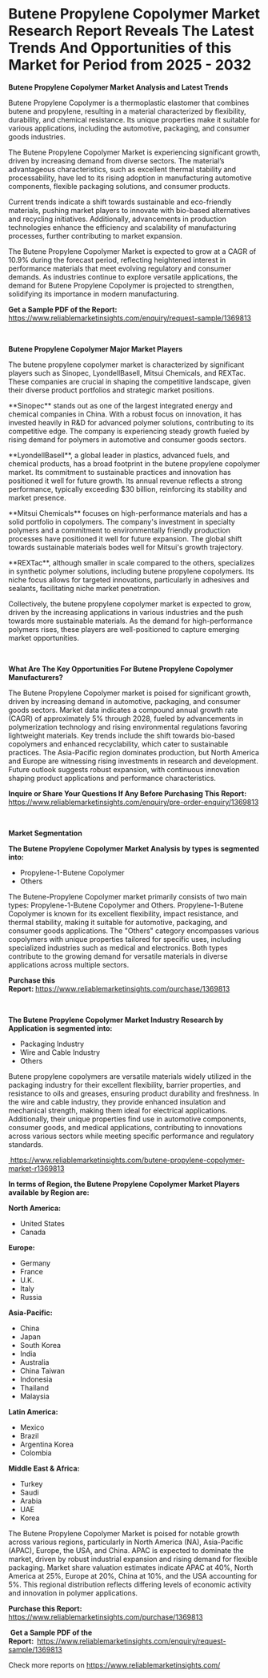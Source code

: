 <p><h1>Butene Propylene Copolymer Market Research Report Reveals The Latest Trends And Opportunities of this Market for Period from 2025 - 2032</h1></p><p><strong>Butene Propylene Copolymer Market Analysis and Latest Trends</strong></p>
<p><p>Butene Propylene Copolymer is a thermoplastic elastomer that combines butene and propylene, resulting in a material characterized by flexibility, durability, and chemical resistance. Its unique properties make it suitable for various applications, including the automotive, packaging, and consumer goods industries.</p><p>The Butene Propylene Copolymer Market is experiencing significant growth, driven by increasing demand from diverse sectors. The material’s advantageous characteristics, such as excellent thermal stability and processability, have led to its rising adoption in manufacturing automotive components, flexible packaging solutions, and consumer products.</p><p>Current trends indicate a shift towards sustainable and eco-friendly materials, pushing market players to innovate with bio-based alternatives and recycling initiatives. Additionally, advancements in production technologies enhance the efficiency and scalability of manufacturing processes, further contributing to market expansion. </p><p>The Butene Propylene Copolymer Market is expected to grow at a CAGR of 10.9% during the forecast period, reflecting heightened interest in performance materials that meet evolving regulatory and consumer demands. As industries continue to explore versatile applications, the demand for Butene Propylene Copolymer is projected to strengthen, solidifying its importance in modern manufacturing.</p></p>
<p><strong>Get a Sample PDF of the Report:&nbsp;</strong> <a href="https://www.reliablemarketinsights.com/enquiry/request-sample/1369813?utm_campaign=2938&utm_medium=2&utm_source=Github&utm_content=ia&utm_term=22032025&utm_id=butene-propylene-copolymer">https://www.reliablemarketinsights.com/enquiry/request-sample/1369813</a></p>
<p>&nbsp;</p>
<p><strong>Butene Propylene Copolymer Major Market Players</strong></p>
<p><p>The butene propylene copolymer market is characterized by significant players such as Sinopec, LyondellBasell, Mitsui Chemicals, and REXTac. These companies are crucial in shaping the competitive landscape, given their diverse product portfolios and strategic market positions.</p><p>**Sinopec** stands out as one of the largest integrated energy and chemical companies in China. With a robust focus on innovation, it has invested heavily in R&D for advanced polymer solutions, contributing to its competitive edge. The company is experiencing steady growth fueled by rising demand for polymers in automotive and consumer goods sectors.</p><p>**LyondellBasell**, a global leader in plastics, advanced fuels, and chemical products, has a broad footprint in the butene propylene copolymer market. Its commitment to sustainable practices and innovation has positioned it well for future growth. Its annual revenue reflects a strong performance, typically exceeding $30 billion, reinforcing its stability and market presence.</p><p>**Mitsui Chemicals** focuses on high-performance materials and has a solid portfolio in copolymers. The company's investment in specialty polymers and a commitment to environmentally friendly production processes have positioned it well for future expansion. The global shift towards sustainable materials bodes well for Mitsui's growth trajectory.</p><p>**REXTac**, although smaller in scale compared to the others, specializes in synthetic polymer solutions, including butene propylene copolymers. Its niche focus allows for targeted innovations, particularly in adhesives and sealants, facilitating niche market penetration.</p><p>Collectively, the butene propylene copolymer market is expected to grow, driven by the increasing applications in various industries and the push towards more sustainable materials. As the demand for high-performance polymers rises, these players are well-positioned to capture emerging market opportunities.</p></p>
<p>&nbsp;</p>
<p><strong>What Are The Key Opportunities For Butene Propylene Copolymer Manufacturers?</strong></p>
<p><p>The Butene Propylene Copolymer market is poised for significant growth, driven by increasing demand in automotive, packaging, and consumer goods sectors. Market data indicates a compound annual growth rate (CAGR) of approximately 5% through 2028, fueled by advancements in polymerization technology and rising environmental regulations favoring lightweight materials. Key trends include the shift towards bio-based copolymers and enhanced recyclability, which cater to sustainable practices. The Asia-Pacific region dominates production, but North America and Europe are witnessing rising investments in research and development. Future outlook suggests robust expansion, with continuous innovation shaping product applications and performance characteristics.</p></p>
<p><strong>Inquire or Share Your Questions If Any Before Purchasing This Report:</strong> <a href="https://www.reliablemarketinsights.com/enquiry/pre-order-enquiry/1369813?utm_campaign=2938&utm_medium=2&utm_source=Github&utm_content=ia&utm_term=22032025&utm_id=butene-propylene-copolymer">https://www.reliablemarketinsights.com/enquiry/pre-order-enquiry/1369813</a></p>
<p>&nbsp;</p>
<p><strong>Market Segmentation</strong></p>
<p><strong>The Butene Propylene Copolymer Market Analysis by types is segmented into:</strong></p>
<p><ul><li>Propylene-1-Butene Copolymer</li><li>Others</li></ul></p>
<p><p>The Butene-Propylene Copolymer market primarily consists of two main types: Propylene-1-Butene Copolymer and Others. Propylene-1-Butene Copolymer is known for its excellent flexibility, impact resistance, and thermal stability, making it suitable for automotive, packaging, and consumer goods applications. The "Others" category encompasses various copolymers with unique properties tailored for specific uses, including specialized industries such as medical and electronics. Both types contribute to the growing demand for versatile materials in diverse applications across multiple sectors.</p></p>
<p><strong>Purchase this Report:&nbsp;</strong><a href="https://www.reliablemarketinsights.com/purchase/1369813?utm_campaign=2938&utm_medium=2&utm_source=Github&utm_content=ia&utm_term=22032025&utm_id=butene-propylene-copolymer">https://www.reliablemarketinsights.com/purchase/1369813</a></p>
<p>&nbsp;</p>
<p><strong>The Butene Propylene Copolymer Market Industry Research by Application is segmented into:</strong></p>
<p><ul><li>Packaging Industry</li><li>Wire and Cable Industry</li><li>Others</li></ul></p>
<p><p>Butene propylene copolymers are versatile materials widely utilized in the packaging industry for their excellent flexibility, barrier properties, and resistance to oils and greases, ensuring product durability and freshness. In the wire and cable industry, they provide enhanced insulation and mechanical strength, making them ideal for electrical applications. Additionally, their unique properties find use in automotive components, consumer goods, and medical applications, contributing to innovations across various sectors while meeting specific performance and regulatory standards.</p></p>
<p><a href="https://www.reliablemarketinsights.com/butene-propylene-copolymer-market-r1369813?utm_campaign=2938&utm_medium=2&utm_source=Github&utm_content=ia&utm_term=22032025&utm_id=butene-propylene-copolymer">&nbsp;https://www.reliablemarketinsights.com/butene-propylene-copolymer-market-r1369813</a></p>
<p><strong>In terms of Region, the Butene Propylene Copolymer Market Players available by Region are:</strong></p>
<p>
    <p> <strong> North America: </strong>
        <ul>
            <li>United States</li>
            <li>Canada</li>
        </ul>
        </p> 
    <p> <strong> Europe: </strong>
        <ul>
            <li>Germany</li>
            <li>France</li>
            <li>U.K.</li>
            <li>Italy</li>
            <li>Russia</li>
        </ul>
        </p> 
    <p> <strong> Asia-Pacific: </strong>
        <ul>
            <li>China</li>
            <li>Japan</li>
            <li>South Korea</li>
            <li>India</li>
            <li>Australia</li>
            <li>China Taiwan</li>
            <li>Indonesia</li>
            <li>Thailand</li>
            <li>Malaysia</li>
        </ul>
        </p> 
    <p> <strong> Latin America: </strong>
        <ul>
            <li>Mexico</li>
            <li>Brazil</li>
            <li>Argentina Korea</li>
            <li>Colombia</li>
        </ul>
        </p> 
    <p> <strong> Middle East & Africa: </strong>
        <ul>
            <li>Turkey</li>
            <li>Saudi</li>
            <li>Arabia</li>
            <li>UAE</li>
            <li>Korea</li>
        </ul>
    </p>
    </p>
<p><p>The Butene Propylene Copolymer Market is poised for notable growth across various regions, particularly in North America (NA), Asia-Pacific (APAC), Europe, the USA, and China. APAC is expected to dominate the market, driven by robust industrial expansion and rising demand for flexible packaging. Market share valuation estimates indicate APAC at 40%, North America at 25%, Europe at 20%, China at 10%, and the USA accounting for 5%. This regional distribution reflects differing levels of economic activity and innovation in polymer applications.</p></p>
<p><strong>Purchase this Report: </strong><a href="https://www.reliablemarketinsights.com/purchase/1369813?utm_campaign=2938&utm_medium=2&utm_source=Github&utm_content=ia&utm_term=22032025&utm_id=butene-propylene-copolymer">https://www.reliablemarketinsights.com/purchase/1369813</a></p>
<p>&nbsp;<strong>Get a Sample PDF of the Report:&nbsp;&nbsp;</strong><a href="https://www.reliablemarketinsights.com/enquiry/request-sample/1369813?utm_campaign=2938&utm_medium=2&utm_source=Github&utm_content=ia&utm_term=22032025&utm_id=butene-propylene-copolymer">https://www.reliablemarketinsights.com/enquiry/request-sample/1369813</a></p>
<p><strong></strong></p>
<p>Check more reports on <a href="https://www.reliablemarketinsights.com/?utm_campaign=2938&utm_medium=2&utm_source=Github&utm_content=ia&utm_term=22032025&utm_id=butene-propylene-copolymer">https://www.reliablemarketinsights.com/</a></p>